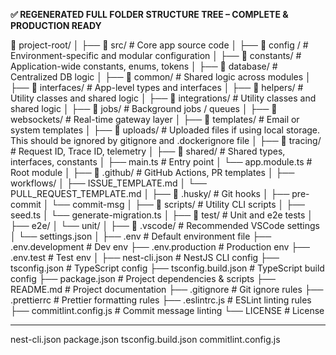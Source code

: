 ﻿**✅ REGENERATED FULL FOLDER STRUCTURE TREE – COMPLETE & PRODUCTION READY**

📁 project-root/
│
├── 📁 src/                         # Core app source code
│   ├── 📁 config /                 # Environment-specific and modular configuration
│   ├── 📁 constants/               # Application-wide constants, enums, tokens
│   ├── 📁 database/                # Centralized DB logic
│   ├── 📁 common/                  # Shared logic across modules
│   ├── 📁 interfaces/              # App-level types and interfaces
│   ├── 📁 helpers/                 # Utility classes and shared logic 
│   ├── 📁 integrations/            # Utility classes and shared logic
│   ├── 📁 jobs/                    # Background jobs / queues
│   ├── 📁   websockets/                                  # Real-time gateway layer
│   ├── 📁 templates/               # Email or system templates
│   ├── 📁 uploads/                 # Uploaded files if using local storage. This should be ignored by gitignore and .dockerignore file
│   ├── 📁 tracing/                 # Request ID, Trace ID, telemetry
│   ├── 📁 shared/                  # Shared types, interfaces, constants
│   ├── main.ts                     # Entry point
│   └── app.module.ts               # Root module
│
├── 📁 .github/                     # GitHub Actions, PR templates
│   ├── workflows/
│   ├── ISSUE\_TEMPLATE.md
│   └── PULL\_REQUEST\_TEMPLATE.md
│
├── 📁 .husky/                      # Git hooks
│   ├── pre-commit
│   └── commit-msg
│
├── 📁 scripts/                     # Utility CLI scripts
│   ├── seed.ts
│   └── generate-migration.ts
│
├── 📁 test/                        # Unit and e2e tests
│   ├── e2e/
│   └── unit/
│
├── 📁 .vscode/                     # Recommended VSCode settings
│   └── settings.json
│
├── .env                            # Default environment file
├── .env.development                # Dev env
├── .env.production                 # Production env
├── .env.test                       # Test env
│
├── nest-cli.json                   # NestJS CLI config
├── tsconfig.json                   # TypeScript config
├── tsconfig.build.json             # TypeScript build config
├── package.json                    # Project dependencies & scripts
├── README.md                       # Project documentation
├── .gitignore                      # Git ignore rules
├── .prettierrc                     # Prettier formatting rules
├── .eslintrc.js                    # ESLint linting rules
├── commitlint.config.js            # Commit message linting
└── LICENSE                         # License

-----

nest-cli.json package.json tsconfig.build.json commitlint.config.js
